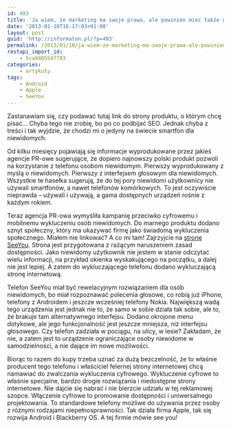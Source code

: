 ```yaml
---
id: 493
title: 'Ja wiem, że marketing ma swoje prawa, ale powinien mieć także granice przyzwoitości'
date: '2013-01-10T16:17:03+01:00'
layout: post
guid: 'http://informaton.pl/?p=493'
permalink: /2013/01/10/ja-wiem-ze-marketing-ma-swoje-prawa-ale-powinien-miec-takze-granice-przyzwoitosci/
restapi_import_id:
    - 5ca8405547793
categories:
    - artykuły
tags:
    - Android
    - Apple
    - SeeYou
---
```


Zastanawiam się, czy podawać tutaj link do strony produktu, o którym chcę pisać… Chyba tego nie zrobię, bo po co podbijać SEO. Jednak chyba z treści i tak wyjdzie, że chodzi mi o jedyny na świecie smartfon dla niewidomych.

Od kilku miesięcy pojawiają się informacje wyprodukowane przez jakieś agencje PR-owe sugerujące, że dopiero najnowszy polski produkt pozwoli na korzystanie z telefonu osobom niewidomym. Pierwszy wyprodukowany z myślą o niewidomych. Pierwszy z interfejsem głosowym dla niewidomych. Wszystkie te hasełka sugerują, że do tej pory niewidomi użytkownicy nie używali smartfonów, a nawet telefonów komórkowych. To jest oczywiście nieprawda – używali i używają, a gama dostępnych urządzeń rośnie z każdym rokiem.

Teraz agencja PR-owa wymyśliła kampanię przeciwko cyfrowemu i mobilnemu wykluczeniu osób niewidomych. Do marnego produktu dodano sznyt społeczny, który ma ukazywać firmę jako świadomą wykluczenia społecznego. Miałem nie linkować? A co mi tam! Zajrzyjcie na [stronę SeeYou](http://www.seeyou-mobile.com). Strona jest przygotowana z rażącym naruszeniem zasad dostępności. Jako niewidomy użytkownik nie jestem w stanie odczytać wielu informacji, na przykład okienka wyskakującego na początku, a dalej nie jest lepiej. A zatem do wykluczającego telefonu dodano wykluczającą stronę internetową.

Telefon SeeYou miał być rewelacyjnym rozwiązaniem dla osób niewidomych, bo miał rozpoznawać polecenia głosowe, co robią już iPhone, telefony z Androidem i jeszcze wcześniej telefony Nokia. Największą wadą tego urządzenia jest jednak nie to, że samo w sobie działa tak sobie, ale to, że brakuje tam alternatywnego interfejsu. Dodano okrojone menu dotykowe, ale jego funkcjonalność jest jeszcze mniejsza, niż interfejsu głosowego. Czy telefon zadziała w pociągu, na ulicy, w lesie? Zakładam, że nie, a zatem jest to urządzenie ograniczające osoby niewidome w samodzielności, a nie dające im nowe możliwości.

Biorąc to razem do kupy trzeba uznać za dużą bezczelność, że to właśnie producent tego telefonu i właściciel felernej strony internetowej chcą namawiać do zwalczania wykluczenia cyfrowego. Wykluczenie cyfrowe to właśnie specjalne, bardzo drogie rozwiązania i niedostępne strony internetowe. Nie dajcie się nabrać i nie bierzcie udziału w tej reklamowej szopce. Włączenie cyfrowe to promowanie dostępności i uniwersalnego projektowania. To standardowe telefony możliwe do używania przez osoby z różnymi rodzajami niepełnosprawności. Tak działa firma Apple, tak się rozwija Android i Blackberry OS. A tej firmie mówie see you!